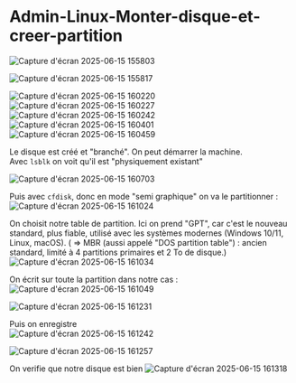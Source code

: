 # Admin-Linux-Monter-disque-et-creer-partition

![Capture d'écran 2025-06-15 155803](https://github.com/user-attachments/assets/f964b9c5-c8c0-4393-8e48-6884cdf53f9f)  

![Capture d'écran 2025-06-15 155817](https://github.com/user-attachments/assets/70643438-6ca5-4cef-ad41-51d364bd8b8e)  

![Capture d'écran 2025-06-15 160220](https://github.com/user-attachments/assets/6819e7ae-0667-42ca-a2a6-637820a40af7)  
![Capture d'écran 2025-06-15 160227](https://github.com/user-attachments/assets/a2977e27-2a57-4498-b6e2-d11451a6c40b)  
![Capture d'écran 2025-06-15 160242](https://github.com/user-attachments/assets/49aed69f-ca9e-4660-acae-efdd78f7020b)  
![Capture d'écran 2025-06-15 160401](https://github.com/user-attachments/assets/033f81e5-b9d1-4d73-bf47-59f682c91217)  
![Capture d'écran 2025-06-15 160459](https://github.com/user-attachments/assets/db577207-2fe2-4bf4-a64c-c0a3b83c979e)

Le disque est créé et "branché". On  peut démarrer la machine.  
Avec `lsblk` on voit qu'il est "physiquement existant"  

![Capture d'écran 2025-06-15 160703](https://github.com/user-attachments/assets/71ab4fc8-8a9e-4680-9b62-87e1e383dde9)  

Puis avec `cfdisk`, donc en mode "semi graphique" on va le partitionner :  
![Capture d'écran 2025-06-15 161024](https://github.com/user-attachments/assets/2bbd8ca3-a9ce-4aaa-b5ec-ae205604b80f)  

On choisit notre table de partition. Ici on prend "GPT", car c'est le nouveau standard, plus fiable, utilisé avec les systèmes modernes (Windows 10/11, Linux, macOS).
( => MBR (aussi appelé "DOS partition table") : ancien standard, limité à 4 partitions primaires et 2 To de disque.)  
![Capture d'écran 2025-06-15 161034](https://github.com/user-attachments/assets/472a23f4-cd65-4dcf-8457-f7c6262d3f91)  

On écrit sur toute la partition dans notre cas :  
![Capture d'écran 2025-06-15 161049](https://github.com/user-attachments/assets/db0266af-9fb6-48de-9793-b242ec28b850)  


![Capture d'écran 2025-06-15 161231](https://github.com/user-attachments/assets/8df43488-2751-4718-a096-1df0041edc78)  

Puis on enregistre  
![Capture d'écran 2025-06-15 161242](https://github.com/user-attachments/assets/ccc2303b-aa94-4977-839d-2bc729d68f1d)  

![Capture d'écran 2025-06-15 161257](https://github.com/user-attachments/assets/97aaf206-cf1d-424b-b4ff-46da80fae1ef)  


On verifie que notre disque est bien 
![Capture d'écran 2025-06-15 161318](https://github.com/user-attachments/assets/683fab94-ccd3-4467-a193-67c952d1832c)  

